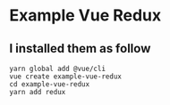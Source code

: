 # Example Vue Redux

## I installed them as follow

```
yarn global add @vue/cli
vue create example-vue-redux
cd example-vue-redux
yarn add redux
```

